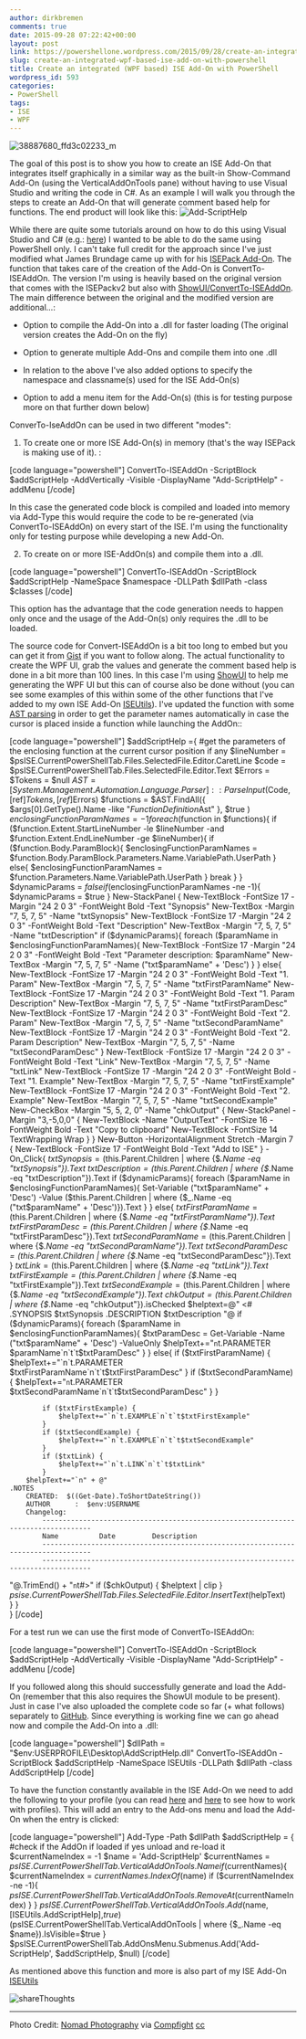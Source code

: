 ```yaml
---
author: dirkbremen
comments: true
date: 2015-09-28 07:22:42+00:00
layout: post
link: https://powershellone.wordpress.com/2015/09/28/create-an-integrated-wpf-based-ise-add-on-with-powershell/
slug: create-an-integrated-wpf-based-ise-add-on-with-powershell
title: Create an integrated (WPF based) ISE Add-On with PowerShell
wordpress_id: 593
categories:
- PowerShell
tags:
- ISE
- WPF
---
```


![38887680_ffd3c02233_m](https://powershellone.files.wordpress.com/2015/09/38887680_ffd3c02233_m.jpg)

The goal of this post is to show you how to create an ISE Add-On that integrates itself graphically in a similar way as the built-in Show-Command Add-On (using the VerticalAddOnTools pane) without having to use Visual Studio and writing the code in C#. As an example I will walk you through the steps to create an Add-On that will generate comment based help for functions. The end product will look like this:
![Add-ScriptHelp](https://powershellone.files.wordpress.com/2015/09/add-scripthelp1.png?w=660)

While there are quite some tutorials around on how to do this using Visual Studio and C# (e.g.: [here](http://social.technet.microsoft.com/wiki/contents/articles/26639.how-to-create-and-use-an-add-on-for-the-powershell-ise.aspx)) I wanted to be able to do the same using PowerShell only.
I can't take full credit for the approach since I've just modified what James Brundage came up with for his [ISEPack Add-On](http://powershellise.com/). The function that takes care of the creation of the Add-On is ConvertTo-ISEAddOn. The version I'm using is heavily based on the original version that comes with the ISEPackv2 but also with [ShowUI/ConvertTo-ISEAddOn](http://show-ui.com/ConvertTo-ISEAddOn/?Download=true&AsHtml=true). The main difference between the original and the modified version are additional...:



	
  * Option to compile the Add-On into a .dll for faster loading (The original version creates the Add-On on the fly)

	
  * Option to generate multiple Add-Ons and compile them into one .dll

	
  * In relation to the above I've also added options to specify the namespace and classname(s) used for the ISE Add-On(s)

	
  * Option to add a menu item for the Add-On(s) (this is for testing purpose more on that further down below)


ConverTo-IseAddOn can be used in two different "modes":

	
  1. To create one or more ISE Add-On(s) in memory (that's the way ISEPack is making use of it). :

[code language="powershell"]
ConvertTo-ISEAddOn -ScriptBlock $addScriptHelp -AddVertically -Visible -DisplayName "Add-ScriptHelp" -addMenu
[/code]

In this case the generated code block is compiled and loaded into memory via Add-Type this would require the code to be re-generated (via ConvertTo-ISEAddOn) on every start of the ISE. I'm using the functionality only for testing purpose while developing a new Add-On.

	
  2. To create on or more ISE-AddOn(s) and compile them into a .dll.

[code language="powershell"]
ConvertTo-ISEAddOn -ScriptBlock $addScriptHelp -NameSpace $namespace -DLLPath $dllPath -class $classes
[/code]

This option has the advantage that the code generation needs to happen only once and the usage of the Add-On(s) only requires the .dll to be loaded.


The source code for Convert-ISEAddOn is a bit too long to embed but you can get it from [Gist](https://gist.github.com/a6d72a3c25f6d3690888) if you want to follow along.
The actual functionality to create the WPF UI, grab the values and generate the comment based help is done in a bit more than 100 lines. In this case I'm using [ShowUI](http://show-ui.com/) to help me generating the WPF UI but this can of course also be done without (you can see some examples of this within some of the other functions that I've added to my own ISE Add-On [ISEUtils](https://github.com/DBremen/ISEUtils)). I've updated the function with some [AST parsing](http://blogs.technet.com/b/heyscriptingguy/archive/2012/09/26/learn-how-it-pros-can-use-the-powershell-ast.aspx) in order to get the parameter names automatically in case the cursor is placed inside a function while launching the AddOn::

[code language="powershell"]
$addScriptHelp ={
    #get the parameters of the enclosing function at the current cursor position if any
    $lineNumber = $psISE.CurrentPowerShellTab.Files.SelectedFile.Editor.CaretLine
    $code = $psISE.CurrentPowerShellTab.Files.SelectedFile.Editor.Text
    $Errors = $Tokens = $null
    $AST = [System.Management.Automation.Language.Parser]::ParseInput($Code, [ref]$Tokens, [ref]$Errors)
    $functions = $AST.FindAll({ $args[0].GetType().Name -like "*FunctionDefinition*Ast" }, $true ) 
    $enclosingFunctionParamNames = -1
    foreach ($function in $functions){
        if ($function.Extent.StartLineNumber -le $lineNumber -and $function.Extent.EndLineNumber -ge $lineNumber){
            if ($function.Body.ParamBlock){
                $enclosingFunctionParamNames = $function.Body.ParamBlock.Parameters.Name.VariablePath.UserPath
            }
            else{
                $enclosingFunctionParamNames = $function.Parameters.Name.VariablePath.UserPath
            }
            break
        }
    }
    $dynamicParams = $false
    if ($enclosingFunctionParamNames -ne -1){
        $dynamicParams = $true
    }
    New-StackPanel {
        New-TextBlock -FontSize 17 -Margin "24 2 0 3" -FontWeight Bold -Text "Synopsis"
        New-TextBox -Margin "7, 5, 7, 5" -Name "txtSynopsis"
        New-TextBlock -FontSize 17  -Margin "24 2 0 3" -FontWeight Bold -Text "Description"
        New-TextBox -Margin "7, 5, 7, 5" -Name "txtDescription"
        if ($dynamicParams){
            foreach ($paramName in $enclosingFunctionParamNames){
                New-TextBlock -FontSize 17 -Margin "24 2 0 3" -FontWeight Bold -Text "Parameter description: $paramName" 
                New-TextBox -Margin "7, 5, 7, 5" -Name ("txt$paramName" + 'Desc')
            }
        }
        else{
            New-TextBlock -FontSize 17 -Margin "24 2 0 3" -FontWeight Bold -Text "1. Param"
            New-TextBox -Margin "7, 5, 7, 5" -Name "txtFirstParamName"
            New-TextBlock -FontSize 17 -Margin "24 2 0 3" -FontWeight Bold -Text "1. Param Description" 
            New-TextBox -Margin "7, 5, 7, 5" -Name "txtFirstParamDesc"
            New-TextBlock -FontSize 17 -Margin "24 2 0 3" -FontWeight Bold -Text "2. Param"
            New-TextBox -Margin "7, 5, 7, 5" -Name "txtSecondParamName"
            New-TextBlock -FontSize 17 -Margin "24 2 0 3" -FontWeight Bold -Text "2. Param Description"
            New-TextBox -Margin "7, 5, 7, 5" -Name "txtSecondParamDesc"
        }
        New-TextBlock -FontSize 17 -Margin "24 2 0 3" -FontWeight Bold -Text "Link"
        New-TextBox -Margin "7, 5, 7, 5" -Name "txtLink"
        New-TextBlock -FontSize 17 -Margin "24 2 0 3" -FontWeight Bold -Text "1. Example"
        New-TextBox -Margin "7, 5, 7, 5" -Name "txtFirstExample"
        New-TextBlock -FontSize 17 -Margin "24 2 0 3" -FontWeight Bold -Text "2. Example"
        New-TextBox -Margin "7, 5, 7, 5" -Name "txtSecondExample"
        New-CheckBox -Margin "5, 5, 2, 0"  -Name "chkOutput" {
            New-StackPanel -Margin "3,-5,0,0" {
                New-TextBlock -Name "OutputText" -FontSize 16 -FontWeight Bold -Text "Copy to clipboard"
                New-TextBlock -FontSize 14 TextWrapping Wrap
            }
        }
        New-Button -HorizontalAlignment Stretch -Margin 7 {
            New-TextBlock -FontSize 17 -FontWeight Bold -Text "Add to ISE"
        } -On_Click{
            $txtSynopsis = ($this.Parent.Children | where {$_.Name -eq "txtSynopsis"}).Text 
            $txtDescription = ($this.Parent.Children | where {$_.Name -eq "txtDescription"}).Text
            if ($dynamicParams){
                foreach ($paramName in $enclosingFunctionParamNames){
                    Set-Variable ("txt$paramName" + 'Desc') -Value ($this.Parent.Children | 
                        where {$_.Name -eq ("txt$paramName" + 'Desc')}).Text
                }
            }
            else{
                $txtFirstParamName = ($this.Parent.Children | where {$_.Name -eq "txtFirstParamName"}).Text
                $txtFirstParamDesc = ($this.Parent.Children | where {$_.Name -eq "txtFirstParamDesc"}).Text
                $txtSecondParamName = ($this.Parent.Children | where {$_.Name -eq "txtSecondParamName"}).Text
                $txtSecondParamDesc = ($this.Parent.Children | where {$_.Name -eq "txtSecondParamDesc"}).Text
            }
            $txtLink = ($this.Parent.Children | where {$_.Name -eq "txtLink"}).Text 
            $txtFirstExample = ($this.Parent.Children | where {$_.Name -eq "txtFirstExample"}).Text 
            $txtSecondExample = ($this.Parent.Children | where {$_.Name -eq "txtSecondExample"}).Text 
            $chkOutput = ($this.Parent.Children | where {$_.Name -eq "chkOutput"}).isChecked
            $helptext=@"
    <#    
    .SYNOPSIS
        $txtSynopsis
    .DESCRIPTION
        $txtDescription
"@
            if ($dynamicParams){
                foreach ($paramName in $enclosingFunctionParamNames){
                    $txtParamDesc = Get-Variable -Name ("txt$paramName" + 'Desc') -ValueOnly
                    $helpText+="`n`t.PARAMETER $paramName`n`t`t$txtParamDesc"
                }
            }
            else{
                if ($txtFirstParamName) {
                    $helpText+="`n`t.PARAMETER $txtFirstParamName`n`t`t$txtFirstParamDesc"
                }
                if ($txtSecondParamName) {
                    $helpText+="`n`t.PARAMETER $txtSecondParamName`n`t`t$txtSecondParamDesc"
                }
            }

            if ($txtFirstExample) {
                $helpText+="`n`t.EXAMPLE`n`t`t$txtFirstExample"
            }
            if ($txtSecondExample) {
                $helpText+="`n`t.EXAMPLE`n`t`t$txtSecondExample"
            }
            if ($txtLink) {
                $helpText+="`n`t.LINK`n`t`t$txtLink"
            }
        $helpText+="`n" + @"
    .NOTES 
        CREATED:  $((Get-Date).ToShortDateString())
        AUTHOR      :  $env:USERNAME
	    Changelog:    
	        ----------------------------------------------------------------------------------                                           
	        Name          Date         Description        
	        ----------------------------------------------------------------------------------
	        ----------------------------------------------------------------------------------
  
"@.TrimEnd() + "`n`t#>"
            if ($chkOutput) {
                $helptext | clip
		    } 
            $psise.CurrentPowerShellTab.Files.SelectedFile.Editor.InsertText($helpText)  
        }
    }  
}
[/code]

For a test run we can use the first mode of ConvertTo-ISEAddOn:

[code language="powershell"]
ConvertTo-ISEAddOn -ScriptBlock $addScriptHelp -AddVertically -Visible -DisplayName "Add-ScriptHelp" -addMenu
[/code]

If you followed along this should successfully generate and load the Add-On (remember that this also requires the ShowUI module to be present). Just in case I've also uploaded the complete code so far (+ what follows) separately to [GitHub](https://raw.githubusercontent.com/DBremen/PowerShellScripts/master/functions/Add-ScriptHelpISEAddOn.ps1).
Since everything is working fine we can go ahead now and compile the Add-On into a .dll:

[code language="powershell"]
$dllPath = "$env:USERPROFILE\Desktop\AddScriptHelp.dll"
ConvertTo-ISEAddOn -ScriptBlock $addScriptHelp -NameSpace ISEUtils -DLLPath $dllPath -class AddScriptHelp
[/code]

To have the function constantly available in the ISE Add-On we need to add the following to your profile (you can read [here](http://www.computerperformance.co.uk/powershell/powershell_profile_ps1.htm) and [here](http://blogs.technet.com/b/heyscriptingguy/archive/2012/05/21/understanding-the-six-powershell-profiles.aspx) to see how to work with profiles). This will add an entry to the Add-ons menu and load the Add-On when the entry is clicked:

[code language="powershell"]
Add-Type -Path $dllPath
$addScriptHelp = {
    #check if the AddOn if loaded if yes unload and re-load it
    $currentNameIndex = -1
    $name = 'Add-ScriptHelp'
    $currentNames = $psISE.CurrentPowerShellTab.VerticalAddOnTools.Name
    if ($currentNames){
        $currentNameIndex = $currentNames.IndexOf($name)
        if ($currentNameIndex -ne -1){
            $psISE.CurrentPowerShellTab.VerticalAddOnTools.RemoveAt($currentNameIndex)
        }
    }
    $psISE.CurrentPowerShellTab.VerticalAddOnTools.Add($name,[ISEUtils.AddScriptHelp],$true)
    ($psISE.CurrentPowerShellTab.VerticalAddOnTools | where {$_.Name -eq $name}).IsVisible=$true
}
$psISE.CurrentPowerShellTab.AddOnsMenu.Submenus.Add('Add-ScriptHelp', $addScriptHelp, $null)
[/code]

As mentioned above this function and more is also part of my ISE Add-On [ISEUtils](https://github.com/DBremen/ISEUtils)

![shareThoughts](https://powershellone.files.wordpress.com/2015/10/sharethoughts.jpg)



* * *



Photo Credit: [Nomad Photography](https://www.flickr.com/photos/52701968@N00/38887680/) via [Compfight](http://compfight.com) [cc](https://creativecommons.org/licenses/by-nc-nd/2.0/)
